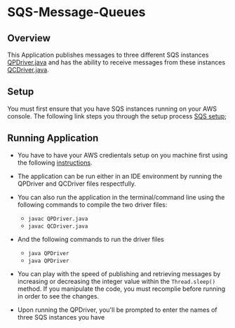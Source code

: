 # SQS-Message-Queues
## Overview
This Application publishes messages to three different SQS instances [QPDriver.java]() and has the ability to receive messages from these instances [QCDriver.java]().

## Setup
You must first ensure that you have SQS instances running on your AWS console. The following link steps you through the setup process [SQS setup](https://docs.aws.amazon.com/AWSSimpleQueueService/latest/SQSDeveloperGuide/sqs-setting-up.html);

## Running Application
- You have to have your AWS credientals setup on you machine first using the following [instructions](https://docs.aws.amazon.com/cli/latest/userguide/cli-chap-install.html).
- The application can be run either in an IDE environment by running the QPDriver and QCDriver files respectfully. 
- You can also run the application in the terminal/command line using the following commands to compile the two driver files:
  - ```javac QPDriver.java```
  - ```javac QCDriver.java```
- And the following commands to run the driver files
  - ```java QPDriver```
  - ```java QPDriver```

  
- You can play with the speed of publishing and retrieving messages by increasing or decreasing the integer value within the ```Thread.sleep()``` method. If you manipulate the code, you must recomplie before running in order to see the changes.

- Upon running the QPDriver, you'll be prompted to enter the names of three SQS instances you have